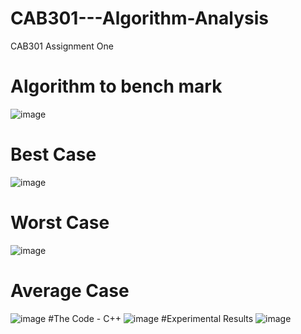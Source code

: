 # CAB301---Algorithm-Analysis
CAB301 Assignment One
# Algorithm to bench mark
![image](https://github.com/danagain/CAB301-Algorithm-Analysis/assets/18300720/1e206ff4-531c-4f0e-9f77-3c2d41df87ba)
# Best Case 
![image](https://github.com/danagain/CAB301-Algorithm-Analysis/assets/18300720/3d122626-6b14-4fc6-9110-e56af500b202)
# Worst Case
![image](https://github.com/danagain/CAB301-Algorithm-Analysis/assets/18300720/c205f6bf-5d4c-4192-8df0-f0e903ea6c8c)
# Average Case 
![image](https://github.com/danagain/CAB301-Algorithm-Analysis/assets/18300720/5a11e45d-000f-402e-852e-4cd3cdb0e2b3)
#The Code - C++
![image](https://github.com/danagain/CAB301-Algorithm-Analysis/assets/18300720/cd587022-e65b-4cd8-8992-d94f72298372)
#Experimental Results
![image](https://github.com/danagain/CAB301-Algorithm-Analysis/assets/18300720/fd145304-7072-4bf6-8e89-732faf49b95b)






